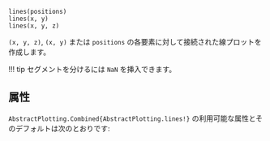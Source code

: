 ```
lines(positions)
lines(x, y)
lines(x, y, z)
```

`(x, y, z)`, `(x, y)` または `positions` の各要素に対して接続された線プロットを作成します。

!!! tip
    セグメントを分けるには `NaN` を挿入できます。


## 属性

`AbstractPlotting.Combined{AbstractPlotting.lines!}` の利用可能な属性とそのデフォルトは次のとおりです: 

```

```
